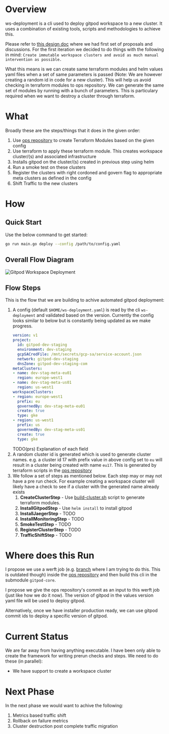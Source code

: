 # Overview
ws-deployment is a cli used to deploy gitpod workspace to a new cluster. It uses a combination of existing tools, scripts and methodologies to achieve this.

Please refer to [this design doc](https://www.notion.so/gitpod/Deployment-Process-Workspace-5f082cc8387447f5940ffb8389bb4fc7) where we had first set of proposals and discussions. For the first iteration we decided to do things with the following in mind:
`Create immutable workspace clusters and avoid as much manual intervention as possible.`

What this means is we can create same terraform modules and helm values yaml files when a set of same parameters is passed (Note: We are however creating a random id in code for a new cluster). This will help us avoid checking in terraform modules to ops repository. We can generate the same set of modules by running with a bunch of parameters. This is particulary required when we want to destroy a cluster through terraform.

# What
Broadly these are the steps/things that it does in the given order:

1. Use [ops repository](https://github.com/gitpod-io/ops) to create Terraform Modules based on the given config
1. Use terraform to apply these terraform module. This creates workspace cluster/(s) and associated infrastructure
1. Installs gitpod on the cluster/(s) created in previous step using helm
1. Run a smoke test on these clusters
1. Register the clusters with right cordoned and govern flag to appropriate meta clusters as defined in the config
1. Shift Traffic to the new clusters


# How
## Quick Start

Use the below command to get started:
```sh
go run main.go deploy --config /path/to/config.yaml
```

## Overall Flow Diagram
![Gitpod Workspace Deployment](https://user-images.githubusercontent.com/32481722/137714660-7083d730-d3d6-481d-8bd3-82ec2bb83dad.png "Gitpod Worksapce Deployment")

## Flow Steps
This is the flow that we are building to achive automated gitpod deployment:

1. A config (default `$HOME/ws-deployment.yaml`) is read by the cli `ws-deployment` and validated based on the version. Currently the config looks similar to below but is constantly being updated as we make progress.
    ```yaml
    version: v1
    project:
      id: gitpod-dev-staging
      environment: dev-staging
      gcpSACredFile: /mnt/secrets/gcp-sa/service-account.json
      network: gitpod-dev-staging
      dnsZone: gitpod-dev-staging-com
    metaClusters:
    - name: dev-stag-meta-eu01
      region: europe-west1
    - name: dev-stag-meta-us01
      region: us-west1
    workspaceClusters:
    - region: europe-west1
      prefix: eu
      governedBy: dev-stag-meta-eu01
      create: true
      type: gke
    - region: us-west1
      prefix: us
      governedBy: dev-stag-meta-us01
      create: true
      type: gke
    ```
    TODO(prs) Explanation of each field
1. A random cluster id is generated which is used to generate cluster names. e.g. a cluster id 17 with prefix value in above config set to `eu` will result in a cluster being created with name `eu17`. This is generated by terraform scripts in the [ops repository](https://github.com/gitpod-io/ops)
1. We follow a set of steps as mentioned below. Each step may or may not have a pre run check. For example creating a workspace cluster will likely have a check to see if a cluster with the generated name already exists
    1. **CreateClusterStep** - Use [build-cluster.sh](https://github.com/gitpod-io/ops/blob/main/dev/build-ws-cluster/build-ws-cluster.sh) script to generate terraform modules.
    1. **InstallGitpodStep** - Use `helm install` to install gitpod
    1. **InstallJaegerStep** - TODO
    1. **InstallMonitoringStep** - TODO
    1. **SmokeTestStep** - TODO
    1. **RegisterClusterStep** - TODO
    1. **TrafficShiftStep** - TODO


# Where does this Run
I propose we use a werft job (e.g. [branch](https://github.com/gitpod-io/ops/tree/prs/wspace-cluster-auto) where I am trying to do this. This is outdated though) inside the [ops repository](https://github.com/gitpod-io/ops) and then build this cli in the submodule `gitpod-core`.

I propose we give the ops repository's commit as an input to this werft job (just like how we do it now). The version of gitpod in the values version yaml file will be used to deploy gitpod.

Alternatively, once we have installer production ready, we can use gitpod commit ids to deploy a specific version of gitpod.

# Current Status
We are far away from having anything executable. I have been only able to create the framework for writing prerun checks and steps. We need to do these (in parallel):

* We have support to create a workspace cluster

# Next Phase
In the next phase we would want to achive the following:
1. Metrics based traffic shift
1. Rollback on failure metrics
1. Cluster destruction post complete traffic migration
